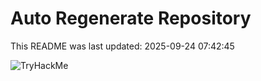 # Auto Regenerate Repository

This README was last updated: 2025-09-24 07:42:45

 ![TryHackMe](https://tryhackme.com/badge/533634)